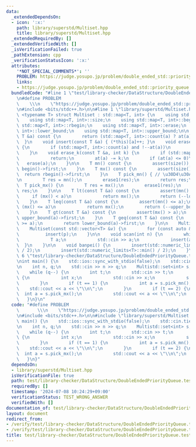 ```yaml
---
data:
  _extendedDependsOn:
  - icon: ':x:'
    path: library/superstd/Multiset.hpp
    title: library/superstd/Multiset.hpp
  _extendedRequiredBy: []
  _extendedVerifiedWith: []
  _isVerificationFailed: true
  _pathExtension: cpp
  _verificationStatusIcon: ':x:'
  attributes:
    '*NOT_SPECIAL_COMMENTS*': ''
    PROBLEM: https://judge.yosupo.jp/problem/double_ended_std::priority_queue
    links:
    - https://judge.yosupo.jp/problem/double_ended_std::priority_queue
  bundledCode: "#line 1 \"test/library-checker/DataStructure/DoubleEndedPriorityQueue.test.cpp\"\
    \n#define PROBLEM                                                            \
    \    \\\n    \"https://judge.yosupo.jp/problem/double_ended_std::priority_queue\"\
    \n#include <bits/stdc++.h>\n\n#line 1 \"library/superstd/Multiset.hpp\"\ntemplate\
    \ <typename T> struct Multiset : std::map<T, int> {\n    using std::map<T, int>::at;\n\
    \    using std::map<T, int>::size;\n    using std::map<T, int>::begin;\n    using\
    \ std::map<T, int>::rbegin;\n    using std::map<T, int>::erase;\n    using std::map<T,\
    \ int>::lower_bound;\n    using std::map<T, int>::upper_bound;\n\n    int count(const\
    \ T &a) const {\n        return (std::map<T, int>::count(a) ? at(a) : 0);\n  \
    \  }\n    void insert(const T &a) { (*this)[a]++; }\n    void erase1(const T &a)\
    \ {\n        if (std::map<T, int>::count(a) and !--at(a))\n            erase(a);\n\
    \    }\n    void erase_k(const T &a, int k) {\n        if (std::map<T, int>::count(a))\n\
    \            return;\n        at(a) -= k;\n        if (at(a) <= 0)\n         \
    \   erase(a);\n    }\n\n    T mn() const {\n        assert(size());\n        return\
    \ begin()->first;\n    }\n    T mx() const {\n        assert(size());\n      \
    \  return rbegin()->first;\n    }\n    T pick_mn() { // \u30D4\u30AF\u30DF\u30F3\
    \n        T res = mn();\n        erase1(res);\n        return res;\n    }\n  \
    \  T pick_mx() {\n        T res = mx();\n        erase1(res);\n        return\
    \ res;\n    }\n\n    T lt(const T &a) const {\n        assert(mn() < a);\n   \
    \     if (mx() < a)\n            return mx();\n        return (--lower_bound(a))->first;\n\
    \    }\n    T leq(const T &a) const {\n        assert(mn() <= a);\n        if\
    \ (mx() <= a)\n            return mx();\n        return (--upper_bound(a))->first;\n\
    \    }\n    T gt(const T &a) const {\n        assert(mx() > a);\n        return\
    \ upper_bound(a)->first;\n    }\n    T geq(const T &a) const {\n        assert(mx()\
    \ >= a);\n        return lower_bound(a)->first;\n    }\n\n    Multiset() = default;\n\
    \    Multiset(const std::vector<T> &v) {\n        for (const auto &p : v)\n  \
    \          insert(p);\n    }\n\n    void scan(int n) {\n        while (n--) {\n\
    \            T a;\n            std::cin >> a;\n            insert(a);\n      \
    \  }\n    }\n\n    void banpei() {\n        insert(std::numeric_limits<T>::max()\
    \ / 2);\n        insert(std::numeric_limits<T>::min() / 2);\n    }\n};\n#line\
    \ 6 \"test/library-checker/DataStructure/DoubleEndedPriorityQueue.test.cpp\"\n\
    \nint main() {\n    std::ios::sync_with_stdio(false);\n    std::cin.tie(nullptr);\n\
    \n    int n, q;\n    std::cin >> n >> q;\n    Multistd::set<int> s;\n    s.scan(n);\n\
    \    while (q--) {\n        int t;\n        std::cin >> t;\n        if (t == 0)\
    \ {\n            int x;\n            std::cin >> x;\n            s.insert(x);\n\
    \        }\n        if (t == 1) {\n            int a = s.pick_mn();\n        \
    \    std::cout << a << \"\\n\";\n        }\n        if (t == 2) {\n          \
    \  int a = s.pick_mx();\n            std::cout << a << \"\\n\";\n        }\n \
    \   }\n}\n"
  code: "#define PROBLEM                                                         \
    \       \\\n    \"https://judge.yosupo.jp/problem/double_ended_std::priority_queue\"\
    \n#include <bits/stdc++.h>\n\n#include \"library/superstd/Multiset.hpp\"\n\nint\
    \ main() {\n    std::ios::sync_with_stdio(false);\n    std::cin.tie(nullptr);\n\
    \n    int n, q;\n    std::cin >> n >> q;\n    Multistd::set<int> s;\n    s.scan(n);\n\
    \    while (q--) {\n        int t;\n        std::cin >> t;\n        if (t == 0)\
    \ {\n            int x;\n            std::cin >> x;\n            s.insert(x);\n\
    \        }\n        if (t == 1) {\n            int a = s.pick_mn();\n        \
    \    std::cout << a << \"\\n\";\n        }\n        if (t == 2) {\n          \
    \  int a = s.pick_mx();\n            std::cout << a << \"\\n\";\n        }\n \
    \   }\n}"
  dependsOn:
  - library/superstd/Multiset.hpp
  isVerificationFile: true
  path: test/library-checker/DataStructure/DoubleEndedPriorityQueue.test.cpp
  requiredBy: []
  timestamp: '2024-07-08 10:24:29+09:00'
  verificationStatus: TEST_WRONG_ANSWER
  verifiedWith: []
documentation_of: test/library-checker/DataStructure/DoubleEndedPriorityQueue.test.cpp
layout: document
redirect_from:
- /verify/test/library-checker/DataStructure/DoubleEndedPriorityQueue.test.cpp
- /verify/test/library-checker/DataStructure/DoubleEndedPriorityQueue.test.cpp.html
title: test/library-checker/DataStructure/DoubleEndedPriorityQueue.test.cpp
---
```

